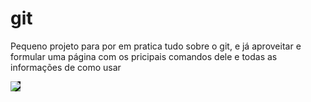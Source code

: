 # git
Pequeno projeto para por em pratica tudo sobre o git, e já aproveitar e formular uma página com os pricipais comandos dele e todas as informações de como usar

<img src="https://i0.wp.com/fjorgemota.com/wp-content/uploads/2016/01/logo-git.png?ssl=1" style="background: #0e0e0e;;"></img>
